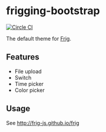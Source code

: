 # frigging-bootstrap

[![Circle CI](https://circleci.com/gh/frig-js/frigging-bootstrap/tree/develop.svg?style=svg)](https://circleci.com/gh/frig-js/frigging-bootstrap/tree/develop)

The default theme for [Frig](https://github.com/frig-js/frig/).

## Features

* File upload
* Switch
* Time picker
* Color picker

## Usage

See http://frig-js.github.io/frig
